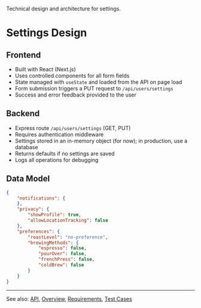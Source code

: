 
Technical design and architecture for settings.

# Settings Design

## Frontend
- Built with React (Next.js)
- Uses controlled components for all form fields
- State managed with `useState` and loaded from the API on page load
- Form submission triggers a PUT request to `/api/users/settings`
- Success and error feedback provided to the user

## Backend
- Express route `/api/users/settings` (GET, PUT)
- Requires authentication middleware
- Settings stored in an in-memory object (for now); in production, use a database
- Returns defaults if no settings are saved
- Logs all operations for debugging

## Data Model
```json
{
	"notifications": {
	},
	"privacy": {
		"showProfile": true,
		"allowLocationTracking": false
	},
	"preferences": {
		"roastLevel": "no-preference",
		"brewingMethods": {
			"espresso": false,
			"pourOver": false,
			"frenchPress": false,
			"coldBrew": false
		}
	}
}

```

---

See also: [API](api.md), [Overview](overview.md), [Requirements](requirements.md), [Test Cases](test.md)
